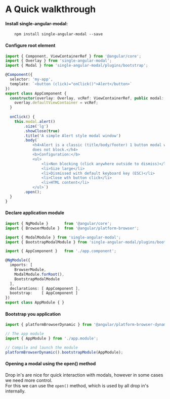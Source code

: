 # A Quick walkthrough

#### Install **single-angular-modal**:
```
    npm install single-angular-modal --save
```

#### Configure root element
```ts
import { Component, ViewContainerRef } from '@angular/core';
import { Overlay } from 'single-angular-modal';
import { Modal } from 'single-angular-modal/plugins/bootstrap';

@Component({
  selector: 'my-app',
  template: `<button (click)="onClick()">Alert</button>`
})
export class AppComponent {
  constructor(overlay: Overlay, vcRef: ViewContainerRef, public modal: Modal) {
    overlay.defaultViewContainer = vcRef;
  }
  
  onClick() {
    this.modal.alert()
        .size('lg')
        .showClose(true)
        .title('A simple Alert style modal window')
        .body(`
            <h4>Alert is a classic (title/body/footer) 1 button modal window that 
            does not block.</h4>
            <b>Configuration:</b>
            <ul>
                <li>Non blocking (click anywhere outside to dismiss)</li>
                <li>Size large</li>
                <li>Dismissed with default keyboard key (ESC)</li>
                <li>Close wth button click</li>
                <li>HTML content</li>
            </ul>`)
        .open();
  }
}
```

#### Declare application module
```ts
import { NgModule }       from '@angular/core';
import { BrowserModule }  from '@angular/platform-browser';

import { ModalModule } from 'single-angular-modal';
import { BootstrapModalModule } from 'single-angular-modal/plugins/bootstrap';

import { AppComponent }   from './app.component';

@NgModule({
  imports: [ 
    BrowserModule, 
    ModalModule.forRoot(),
    BootstrapModalModule
  ],
  declarations: [ AppComponent ],
  bootstrap:    [ AppComponent ]
})
export class AppModule { }

```
#### Bootstrap you application
```ts
import { platformBrowserDynamic } from '@angular/platform-browser-dynamic';

// The app module
import { AppModule } from './app.module';

// Compile and launch the module
platformBrowserDynamic().bootstrapModule(AppModule);
```



#### Opening a modal using the open() method
Drop in's are nice for quick interaction with modals, however in some cases we need more control.  
For this we can use the `open()` method, which is used by all drop in's internally.


